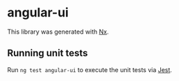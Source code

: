# angular-ui

This library was generated with [Nx](https://nx.dev).

## Running unit tests

Run `ng test angular-ui` to execute the unit tests via [Jest](https://jestjs.io).
